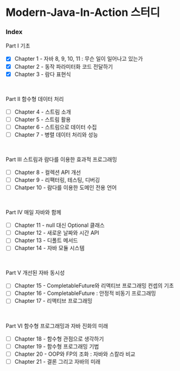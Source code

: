 # Modern-Java-In-Action 스터디

### Index

Part Ⅰ 기초
- [x] Chapter 1 - 자바 8, 9, 10, 11 : 무슨 일이 일어나고 있는가
- [x] Chapter 2 - 동작 파라미터화 코드 전달하기
- [x] Chapter 3 - 람다 표현식

<br>

Part Ⅱ 함수형 데이터 처리
- [ ] Chapter 4 - 스트림 소개
- [ ] Chapter 5 - 스트림 활용
- [ ] Chapter 6 - 스트림으로 데이터 수집
- [ ] Chapter 7 - 병렬 데이터 처리와 성능

<br>

Part Ⅲ 스트림과 람다를 이용한 효과적 프로그래밍
- [ ] Chapter 8 - 컬렉션 API 개선
- [ ] Chapter 9 - 리팩터링, 테스팅, 디버깅
- [ ] Chatper 10 - 람다를 이용한 도메인 전용 언어

<br>

Part Ⅳ 매일 자바와 함께
- [ ] Chapter 11 - null 대신 Optional 클래스
- [ ] Chapter 12 - 새로운 날짜와 시간 API
- [ ] Chapter 13 - 디폴트 메서드
- [ ] Chapter 14 - 자바 모듈 시스템

<br>

Part Ⅴ 개선된 자바 동시성
- [ ] Chapter 15 - CompletableFuture와 리액티브 프로그래밍 컨셉의 기초
- [ ] Chapter 16 - CompletableFuture : 안정적 비동기 프로그래밍
- [ ] Chapter 17 - 리액티브 프로그래밍

<br>

Part Ⅵ 함수형 프로그래밍과 자바 진화의 미래
- [ ] Chapter 18 - 함수형 관점으로 생각하기
- [ ] Chapter 19 - 함수형 프로그래밍 기법
- [ ] Chapter 20 - OOP와 FP의 조화 : 자바와 스칼라 비교
- [ ] Chapter 21 - 결론 그리고 자바의 미래
